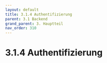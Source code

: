 ```yaml
---
layout: default
title: 3.1.4 Authentifizierung
parent: 3.1 Backend
grand_parent: 3. Hauptteil
nav_order: 310
---
```


# 3.1.4 Authentifizierung